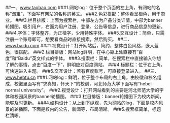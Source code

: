 ##一、www.taobao.com
###1.网站log：位于整个页面的左上角，有网站的名称“淘宝”，下面写有网站的名称的英文。
###2.色彩搭配：整体看呈橙色，用于商业。
###3.栏目排版：上面为搜索栏，中部左方为产品分类详情，中部为banner轮播图，吸引用户，右面为用户注册、登录、公告等信息，进行商品信息的更新。
###4.字体：字体整齐，为正楷字，少用特殊字体。
###5.交互设计：简单，只需注册一个账号即可，想要看商品时直接搜索，然后购买。
##二、www.baidu.com
###1.视觉设计：打开网站后，简约，整体白色风格，嵌入蓝色，很搭配。
###2.栏目排版：网站log鲜明，在中心靠上处直接有“百度”和“Baidu”英文样式的字体。
###3.搜索栏：简单，在搜索栏中直接输入你想了解的事情，点击“百度一下”，鲜明应对百度网站。
###4.标题栏：位于右上角，可快速进入主题。
###5.交互设计：若有百度账号，可直接登录进入。
##三、www.hebtu.cn
###1.网站log：鲜明，位于整个布局的右上角，由校徽和校名组成，校徽里面写有“求真知，怀天下”的校训，河北师范大学下面写有“hebei normal university”。
###2.视觉设计：打开网站看到的主要是河北师范大学的字体和校园风景的banner轮播图。
###3.栏目排版：banner轮播图下为校内新闻，能够及时更新。
###4.结构设计：从上到下纵观，先为网站的log，下面是校内风景的轮播图，下面是校内的公告，新闻等，布局清晰。
###5.搜索框简单，标题栏清晰。
